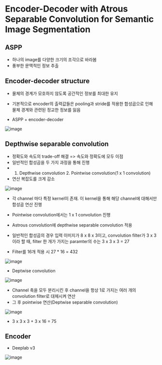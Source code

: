 # Encoder-Decoder with Atrous Separable Convolution for Semantic Image Segmentation

## ASPP

- 하나의 image를 다양한 크기의 조각으로 바라봄
- 풍부한 문맥적인 정보 추출

## Encoder-decoder structure

- 물체의 경계가 모호하지 않도록 공간적인 정보를 최대한 유지
- 기본적으로 encoder의 출력값들은 pooling과 stride를 적용한 합성곱으로 인해 물체 경계와 관련된 정교한 정보를 잃음

- ASPP + encoder-decoder

![image](https://user-images.githubusercontent.com/80622859/218962069-ea2e930b-257c-425a-a2a2-dac4e900c9cc.png)

## Depthwise separable convolution

- 정확도와 속도의 trade-off 해결 => 속도와 정확도에 모두 이점
- 일반적인 합성곱을 두 가지 과정을 통해 진행
- 1. Depthwise convolution 2. Pointwise convolution(1 x 1 convolution)
- 연산 복잡도를 크게 감소

![image](https://user-images.githubusercontent.com/80622859/218962556-63097510-5628-49c0-8892-d67add2947b8.png)

- 각 channel 마다 특정 kernel이 존재. 이 kernel을 통해 해당 channel에 대해서만 합성곱 연산 진행
- Pointwise convolution에서는 1 x 1 convolution 진행
- Astrous convolution에 depthwise separable convolution 적용

- 일반적인 합성곱의 경우 입력 이미지가 8 x 8 x 3이고, convolution filter가 3 x 3이라 할 때, filter 한 개가 가지는 paramter의 수는 3 x 3 x 3 = 27
- Filter를 16개 적용 시 27 * 16 = 432

![image](https://user-images.githubusercontent.com/80622859/218966015-aa108279-0857-4188-be16-1b021350529e.png)

- Deptwise convolution

![image](https://user-images.githubusercontent.com/80622859/218966069-b4ed5945-f759-452a-9bd2-4df67aabd8d9.png)

- Channel 축을 모두 분리시킨 후 channel을 항상 1로 가지는 여러 개의 convolution filter로 대체시켜 연산
- 그 후 pointwise 연산(Deptwise separable convolution)

![image](https://user-images.githubusercontent.com/80622859/218966340-b1cfa841-912c-4da5-aed1-c4c96c04a1d4.png)

- 3 x 3 x 3 + 3 x 16 = 75


## Encoder

- Deeplab v3

![image](https://user-images.githubusercontent.com/80622859/218963335-2bcd36ca-87fa-431c-ab1a-c0269b9d3641.png)



